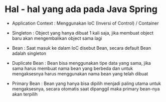 # Hal - hal yang ada pada Java Spring

- Application Context
  : Menggunakan IoC (Inversi of Control) / Container

- Singleton
  : Object yang hanya dibuat 1 kali saja, jika membuat object baru akan mengembalikan object sama lagi

- Bean
  : Saat masuk ke dalam IoC disebut Bean, secara default Bean adalah singleton

- Duplicate Bean
  : Bean bisa menggunakan tipe data yang sama, jika sama harus membuat nama bean yang berbeda dan untuk mengaksesnya harus menggunakan nama bean yang telah dibuat

- Primary Bean
  : Bean yang hanya bisa dipilih menjadi paling utama untuk mengaksesnya, secara otomatis saat dipanggil maka primary bean-nya akan terpilih
